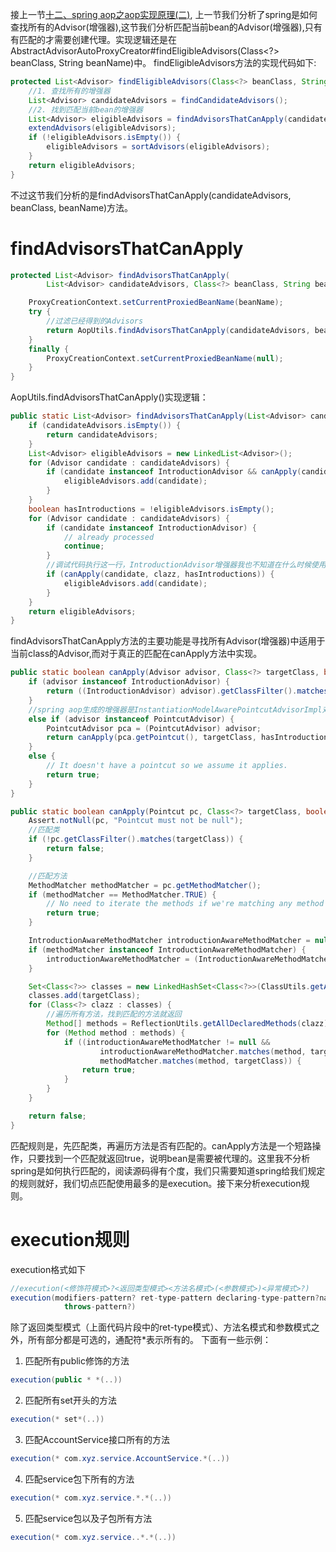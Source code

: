 接上一节[十二、spring aop之aop实现原理(二)](https://www.jianshu.com/p/6156bcc2cd84), 上一节我们分析了spring是如何查找所有的Advisor(增强器),这节我们分析匹配当前bean的Advisor(增强器),只有有匹配的才需要创建代理。实现逻辑还是在AbstractAdvisorAutoProxyCreator#findEligibleAdvisors(Class<?> beanClass, String beanName)中。
findEligibleAdvisors方法的实现代码如下:
```java
protected List<Advisor> findEligibleAdvisors(Class<?> beanClass, String beanName) {
    //1. 查找所有的增强器
    List<Advisor> candidateAdvisors = findCandidateAdvisors();
    //2. 找到匹配当前bean的增强器
    List<Advisor> eligibleAdvisors = findAdvisorsThatCanApply(candidateAdvisors, beanClass, beanName);
    extendAdvisors(eligibleAdvisors);
    if (!eligibleAdvisors.isEmpty()) {
        eligibleAdvisors = sortAdvisors(eligibleAdvisors);
    }
    return eligibleAdvisors;
}
```
不过这节我们分析的是findAdvisorsThatCanApply(candidateAdvisors, beanClass, beanName)方法。
# findAdvisorsThatCanApply
```java
protected List<Advisor> findAdvisorsThatCanApply(
        List<Advisor> candidateAdvisors, Class<?> beanClass, String beanName) {

    ProxyCreationContext.setCurrentProxiedBeanName(beanName);
    try {
        //过滤已经得到的Advisors
        return AopUtils.findAdvisorsThatCanApply(candidateAdvisors, beanClass);
    }
    finally {
        ProxyCreationContext.setCurrentProxiedBeanName(null);
    }
}
```
AopUtils.findAdvisorsThatCanApply()实现逻辑：
```java
public static List<Advisor> findAdvisorsThatCanApply(List<Advisor> candidateAdvisors, Class<?> clazz) {
    if (candidateAdvisors.isEmpty()) {
        return candidateAdvisors;
    }
    List<Advisor> eligibleAdvisors = new LinkedList<Advisor>();
    for (Advisor candidate : candidateAdvisors) {
        if (candidate instanceof IntroductionAdvisor && canApply(candidate, clazz)) {
            eligibleAdvisors.add(candidate);
        }
    }
    boolean hasIntroductions = !eligibleAdvisors.isEmpty();
    for (Advisor candidate : candidateAdvisors) {
        if (candidate instanceof IntroductionAdvisor) {
            // already processed
            continue;
        }
        //调试代码执行这一行，IntroductionAdvisor增强器我也不知道在什么时候使用
        if (canApply(candidate, clazz, hasIntroductions)) {
            eligibleAdvisors.add(candidate);
        }
    }
    return eligibleAdvisors;
}
```
findAdvisorsThatCanApply方法的主要功能是寻找所有Advisor(增强器)中适用于当前class的Advisor,而对于真正的匹配在canApply方法中实现。
```java
public static boolean canApply(Advisor advisor, Class<?> targetClass, boolean hasIntroductions) {
    if (advisor instanceof IntroductionAdvisor) {
        return ((IntroductionAdvisor) advisor).getClassFilter().matches(targetClass);
    }
    //spring aop生成的增强器是InstantiationModelAwarePointcutAdvisorImpl对象，实现了PointcutAdvisor
    else if (advisor instanceof PointcutAdvisor) {
        PointcutAdvisor pca = (PointcutAdvisor) advisor;
        return canApply(pca.getPointcut(), targetClass, hasIntroductions);
    }
    else {
        // It doesn't have a pointcut so we assume it applies.
        return true;
    }
}

public static boolean canApply(Pointcut pc, Class<?> targetClass, boolean hasIntroductions) {
    Assert.notNull(pc, "Pointcut must not be null");
    //匹配类
    if (!pc.getClassFilter().matches(targetClass)) {
        return false;
    }

    //匹配方法
    MethodMatcher methodMatcher = pc.getMethodMatcher();
    if (methodMatcher == MethodMatcher.TRUE) {
        // No need to iterate the methods if we're matching any method anyway...
        return true;
    }

    IntroductionAwareMethodMatcher introductionAwareMethodMatcher = null;
    if (methodMatcher instanceof IntroductionAwareMethodMatcher) {
        introductionAwareMethodMatcher = (IntroductionAwareMethodMatcher) methodMatcher;
    }

    Set<Class<?>> classes = new LinkedHashSet<Class<?>>(ClassUtils.getAllInterfacesForClassAsSet(targetClass));
    classes.add(targetClass);
    for (Class<?> clazz : classes) {
        //遍历所有方法，找到匹配的方法就返回
        Method[] methods = ReflectionUtils.getAllDeclaredMethods(clazz);
        for (Method method : methods) {
            if ((introductionAwareMethodMatcher != null &&
                    introductionAwareMethodMatcher.matches(method, targetClass, hasIntroductions)) ||
                    methodMatcher.matches(method, targetClass)) {
                return true;
            }
        }
    }

    return false;
}
```
匹配规则是，先匹配类，再遍历方法是否有匹配的。canApply方法是一个短路操作，只要找到一个匹配就返回true，说明bean是需要被代理的。这里我不分析spring是如何执行匹配的，阅读源码得有个度，我们只需要知道spring给我们规定的规则就好，我们切点匹配使用最多的是execution。接下来分析execution规则。
# execution规则
execution格式如下
```java
//execution(<修饰符模式>?<返回类型模式><方法名模式>(<参数模式>)<异常模式>?)
execution(modifiers-pattern? ret-type-pattern declaring-type-pattern?name-pattern(param-pattern)
            throws-pattern?)
```
除了返回类型模式（上面代码片段中的ret-type模式）、方法名模式和参数模式之外，所有部分都是可选的，通配符*表示所有的。
下面有一些示例：
1. 匹配所有public修饰的方法
```java
execution(public * *(..))
```
2. 匹配所有set开头的方法
```java
execution(* set*(..))
```
3. 匹配AccountService接口所有的方法
```java
execution(* com.xyz.service.AccountService.*(..))
```
4. 匹配service包下所有的方法
```java
execution(* com.xyz.service.*.*(..))
```
5. 匹配service包以及子包所有方法
```java
execution(* com.xyz.service..*.*(..))
```